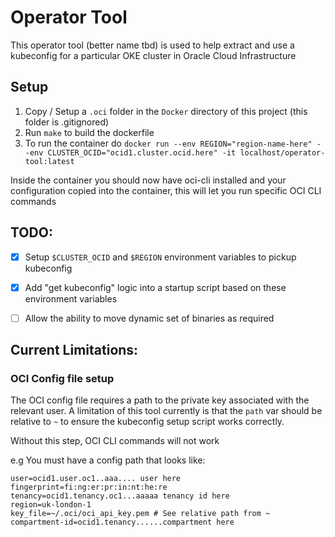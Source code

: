 # Operator Tool

This operator tool (better name tbd) is used to help extract and use a kubeconfig for a particular OKE cluster in Oracle Cloud Infrastructure

## Setup

1. Copy / Setup a `.oci` folder in the `Docker` directory of this project (this folder is .gitignored)
2. Run `make` to build the dockerfile
3. To run the container do `docker run --env REGION="region-name-here" --env CLUSTER_OCID="ocid1.cluster.ocid.here" -it localhost/operator-tool:latest` 

Inside the container you should now have oci-cli installed and your configuration copied into the container, this will let you run specific OCI CLI commands

## TODO:

- [X] Setup `$CLUSTER_OCID` and `$REGION` environment variables to pickup kubeconfig
- [X] Add "get kubeconfig" logic into a startup script based on these environment variables
- [ ] Allow the ability to move dynamic set of binaries as required


## Current Limitations:

### OCI Config file setup

The OCI config file requires a path to the private key associated with the relevant user. A limitation of this tool currently is that the `path` var should be relative to `~` to ensure the kubeconfig setup script works correctly.

Without this step, OCI CLI commands will not work

e.g You must have a config path that looks like:

```
user=ocid1.user.oc1..aaa.... user here
fingerprint=fi:ng:er:pr:in:nt:he:re
tenancy=ocid1.tenancy.oc1...aaaaa tenancy id here
region=uk-london-1
key_file=~/.oci/oci_api_key.pem # See relative path from ~
compartment-id=ocid1.tenancy......compartment here
```

